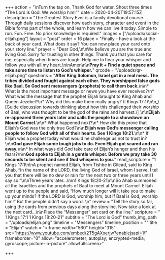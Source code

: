 +++
action = "\nTurn the tap on. Thank God for water. Shout three times “The Lord is God. We worship him!”"
date = 2020-04-20T19:57:15Z
description = "The Greatest Story Ever is a family devotional course.  Through daily sessions discover how each story, character and event in the Bible forms part of the whole, and learn how we can live it today. Simple to run. Fun. Free. No prior knowledge is required."
images = ["/uploads/social-elijah.png"]
layout = "post"
order = 16
place = "Finally - have a look at the back of your card. What does it say? You can now place your card onto your story line."
prayer = "Dear God,\n\nWe believe you are the true and living God. Sorry for trusting in other things. Thank you that you care for me, especially when times are tough. Help me to hear your whisper and follow you with all my heart.\n\nAmen\n\n**Pray it +  Find a quiet space and take some time to listen to God’s whisper.**"
qrcode = "/uploads/qr-elijah.png"
questions = "**After King Solomon, Israel got in a real mess. The tribes divided and fought against each other. They worshipped false gods like Baal. So God sent messengers (prophets) to call them back.**\n\n* What is the most important message or news you have ever received?\n* What was the message that the prophet Elijah brought to King Ahab and Queen Jezebel?\n* Why did this make them really angry? (I Kings 17:1)\n\n_\\[Guide discussion towards thinking about how this challenged their worship of Baal, who was thought to be the god of the rains and harvest.\\]_\n\n**Elijah re-appeared three years later and calls the people to a showdown on Mount Carmel.**\n\n* What happened next?\n* How did this prove that Elijah’s God was the only true God?\n\n**Elijah was God’s messenger calling people to follow God with all of their hearts. See 1 Kings 18:21.**\n\n* If Elijah was a prophet today what would he challenge us not to trust in?\n\n**God gave Elijah some tough jobs to do. Even Elijah got scared and ran away.**\n\n* In what ways did God take care of Elijah’s hunger and then his fears?\n\n**God spoke to Elijah in a gentle whisper. Before we pray take 30 seconds to be silent and see if God whispers to you.**"
read_scripture = "1 Kings 17:1\n\nA prophet named Elijah, from Tishbe in Gilead, said to King Ahab, “In the name of the LORD, the living God of Israel, whom I serve, I tell you that there will be no dew or rain for the next two or three years until I say so.”\n\nThree years later…\n\n1 Kings 18:20-21\n\nSo Ahab summoned all the Israelites and the prophets of Baal to meet at Mount Carmel. Elijah went up to the people and said, “How much longer will it take you to make up your minds? If the LORD is God, worship him; but if Baal is God, worship him!” But the people didn't say a word. \n"
review = "Tell the story so far, using the cards from previous days along the storyline. Now take a look at the next card…\n\nPlace the “Messenger” set card on the line."
scripture = " 1 Kings 17:1 1 Kings 18:20-21"
subtitle = "The Lord is God"
thumb_img_path = "/uploads/elijah.png"
timeline = "Messengers"
timeline_position = ""
title = "Elijah"
watch = "<iframe width=\"560\" height=\"315\" src=\"https://www.youtube.com/embed/2T5gAXoerjw?enablejsapi=1\" frameborder=\"0\" allow=\"accelerometer; autoplay; encrypted-media; gyroscope; picture-in-picture\" allowfullscreen></iframe>"

+++
